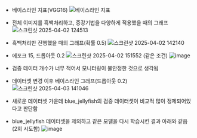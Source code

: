- 베이스라인 지표(VGG16)
![베이스라인 지표](https://github.com/user-attachments/assets/7339aa1d-e5cf-4697-ae24-74ba0feef120)

- 전체 이미지를 흑백처리하고, 증강기법을 다양하게 적용했을 때의 그래프
![스크린샷 2025-04-02 124513](https://github.com/user-attachments/assets/cc665e70-da46-4d63-a83d-5ae9f54af11f)

- 흑백처리만 진행했을 때의 그래프(확률 0.5)
![스크린샷 2025-04-02 142140](https://github.com/user-attachments/assets/e2efe392-23c3-4cf5-afd7-c07c20b2554a)

- 에포크 15, 드롭아웃 0.2
![스크린샷 2025-04-02 151552](https://github.com/user-attachments/assets/4d54d101-9cc3-4b0a-bb7d-8024c1c79a13)
(같은 조건)
![image](https://github.com/user-attachments/assets/5bc9be92-cde5-4834-af95-d0ae46a418be)
- 검증 데이터 개수가 너무 적어서 모니터링이 불안정한 것으로 생각됨


- 데이터셋 변경 이후 베이스라인 그래프(드롭아웃 0.2)
![스크린샷 2025-04-03 141046](https://github.com/user-attachments/assets/ecdf24b3-9787-44fc-a425-41acb538f03e)

- 새로운 데이터셋 가운데 blue_jellyfish의 검증 데이터셋이 비교적 많이 정제되어있다고 판단함
- blue_jellyfish 데이터셋을 제외하고 같은 모델을 다시 학습시킨 결과 아래와 같음(2회 시도함)
![image](https://github.com/user-attachments/assets/66bb5e41-d21a-4ef5-94e1-1e356eec6e61)
